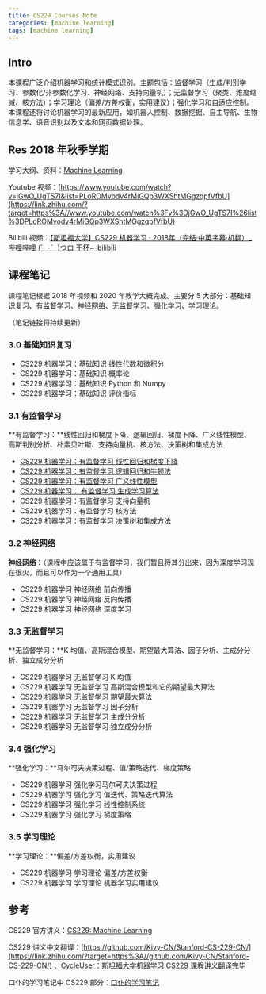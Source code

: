 ```yaml
---
title: CS229 Courses Note
categories: [machine learning]
tags: [machine learning]
---
```


## Intro

本课程广泛介绍机器学习和统计模式识别。主题包括：监督学习（生成/判别学习、参数化/非参数化学习、神经网络、支持向量机）；无监督学习（聚类、维度缩减、核方法）；学习理论（偏差/方差权衡，实用建议）；强化学习和自适应控制。本课程还将讨论机器学习的最新应用，如机器人控制、数据挖掘、自主导航、生物信息学、语音识别以及文本和网页数据处理。



## Res 2018 年秋季学期

学习大纲、资料：[Machine Learning](https://link.zhihu.com/?target=http%3A//cs229.stanford.edu/syllabus-autumn2018.html)

Youtube 视频：[https://www.youtube.com/watch?v=jGwO_UgTS7I&list=PLoROMvodv4rMiGQp3WXShtMGgzqpfVfbU](https://link.zhihu.com/?target=https%3A//www.youtube.com/watch%3Fv%3DjGwO_UgTS7I%26list%3DPLoROMvodv4rMiGQp3WXShtMGgzqpfVfbU)

Bilibili 视频：[【斯坦福大学】CS229 机器学习 · 2018年（完结·中英字幕·机翻）_哔哩哔哩 (゜-゜)つロ 干杯~-bilibili](https://link.zhihu.com/?target=https%3A//www.bilibili.com/video/BV1JE411w7Ub%3Ffrom%3Dsearch%26seid%3D9965245452780421393)



## 课程笔记

课程笔记根据 2018 年视频和 2020 年教学大概完成。主要分 5 大部分：基础知识复习、有监督学习、神经网络、无监督学习、强化学习、学习理论。

（笔记链接将持续更新）

### 3.0 基础知识复习

- CS229 机器学习：基础知识 线性代数和微积分
- CS229 机器学习：基础知识 概率论
- CS229 机器学习：基础知识 Python 和 Numpy
- CS229 机器学习：基础知识 评价指标

### 3.1 有监督学习

**有监督学习：**线性回归和梯度下降、逻辑回归、梯度下降、广义线性模型、高斯判别分析、朴素贝叶斯、支持向量机、核方法、决策树和集成方法

- [CS229 机器学习：有监督学习 线性回归和梯度下降](https://zhuanlan.zhihu.com/p/133536304)
- [CS229 机器学习：有监督学习 逻辑回归和牛顿法](https://zhuanlan.zhihu.com/p/303634124)
- [CS229 机器学习：有监督学习 广义线性模型](https://zhuanlan.zhihu.com/p/305693076)
- [CS229 机器学习： 有监督学习 生成学习算法](https://zhuanlan.zhihu.com/p/307454734)
- CS229 机器学习：有监督学习 支持向量机
- CS229 机器学习：有监督学习 核方法
- CS229 机器学习：有监督学习 决策树和集成方法

### 3.2 神经网络

**神经网络：**（课程中应该属于有监督学习，我们暂且将其分出来，因为深度学习现在很火，而且可以作为一个通用工具）

- CS229 机器学习 神经网络 前向传播
- CS229 机器学习 神经网络 反向传播
- CS229 机器学习 神经网络 深度学习

### 3.3 无监督学习

**无监督学习：**K 均值、高斯混合模型、期望最大算法、因子分析、主成分分析、独立成分分析

- CS229 机器学习 无监督学习 K 均值
- CS229 机器学习 无监督学习 高斯混合模型和它的期望最大算法
- CS229 机器学习 无监督学习 期望最大算法
- CS229 机器学习 无监督学习 因子分析
- CS229 机器学习 无监督学习 主成分分析
- CS229 机器学习 无监督学习 独立成分分析

### 3.4 强化学习

**强化学习：**马尔可夫决策过程、值/策略迭代、梯度策略

- CS229 机器学习 强化学习马尔可夫决策过程
- CS229 机器学习 强化学习 值迭代、策略迭代算法
- CS229 机器学习 强化学习 线性控制系统
- CS229 机器学习 强化学习 梯度策略

### 3.5 学习理论

**学习理论：**偏差/方差权衡，实用建议

- CS229 机器学习 学习理论 偏差/方差权衡
- CS229 机器学习 学习理论 机器学习实用建议

## 参考

CS229 官方讲义：[CS229: Machine Learning](https://link.zhihu.com/?target=http%3A//cs229.stanford.edu/)

CS229 讲义中文翻译：[https://github.com/Kivy-CN/Stanford-CS-229-CN/](https://link.zhihu.com/?target=https%3A//github.com/Kivy-CN/Stanford-CS-229-CN/) 、[CycleUser：斯坦福大学机器学习 CS229 课程讲义翻译完毕](https://zhuanlan.zhihu.com/p/28702753)

口仆的学习笔记中 CS229 部分：[口仆的学习笔记](https://www.zhihu.com/column/xxwywzy)